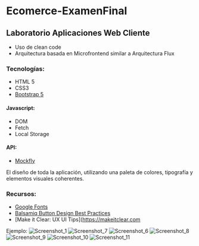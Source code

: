 # Ecomerce-ExamenFinal

## Laboratorio Aplicaciones Web Cliente

- Uso de clean code
- Arquitectura basada en Microfrontend similar a Arquitectura Flux

### Tecnologías:
- HTML 5
- CSS3  
- [Bootstrap 5](https://getbootstrap.com/)

#### Javascript: 
- DOM
- Fetch
- Local Storage

#### API:
- [Mockfly](https://app.mockfly.dev/)

El diseño de toda la aplicación, utilizando una paleta de colores, tipografía y elementos visuales coherentes.

### Recursos:
- [Google Fonts](https://fonts.google.com/)
- [Balsamiq Button Design Best Practices](https://balsamiq.com/learn/articles/button-design-best-practices/)
- [Make it Clear: UX UI Tips](https://makeitclear.com

Ejemplo:
![Screenshot_1](https://github.com/user-attachments/assets/b5584646-0bc7-43b2-8168-00f9a4116acc)
![Screenshot_7](https://github.com/user-attachments/assets/2ea7c7d6-7634-495a-9a1a-b892b40b0428)
![Screenshot_6](https://github.com/user-attachments/assets/906d8609-dfb1-48fb-8080-d83dd745f212)
![Screenshot_8](https://github.com/user-attachments/assets/b27af218-3f5d-40bb-a145-d307a9c98bcf)
![Screenshot_9](https://github.com/user-attachments/assets/688bf895-e2a5-4ce0-8cd1-559bae288579)
![Screenshot_10](https://github.com/user-attachments/assets/87bd1f2e-c9d5-496e-b8fc-aac2c5d5aff3)
![Screenshot_11](https://github.com/user-attachments/assets/215451c3-2736-41d8-831c-343170f6d5b3)
